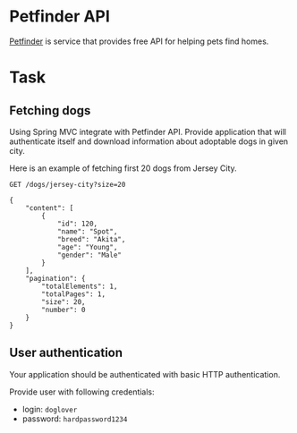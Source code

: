 # Petfinder API

[Petfinder](https://www.petfinder.com/developers/v2/docs/) is service that provides free API for helping pets find homes.

# Task

## Fetching dogs

Using Spring MVC integrate with Petfinder API. Provide application that will authenticate itself and download information about adoptable dogs in given city.

Here is an example of fetching first 20 dogs from Jersey City.

```
GET /dogs/jersey-city?size=20

{
    "content": [
        {
            "id": 120,
            "name": "Spot",
            "breed": "Akita",
            "age": "Young",
            "gender": "Male"
        }
    ],
    "pagination": {
        "totalElements": 1,
        "totalPages": 1,
        "size": 20,
        "number": 0
    }
}
```

## User authentication

Your application should be authenticated with basic HTTP authentication. 

Provide user with following credentials:
- login: `doglover`
- password: `hardpassword1234`
